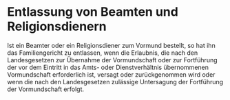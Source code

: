 # Entlassung von Beamten und Religionsdienern

Ist ein Beamter oder ein Religionsdiener zum Vormund bestellt, so hat ihn das Familiengericht zu entlassen, wenn die Erlaubnis, die nach den Landesgesetzen zur Übernahme der Vormundschaft oder zur Fortführung der vor dem Eintritt in das Amts- oder Dienstverhältnis übernommenen Vormundschaft erforderlich ist, versagt oder zurückgenommen wird oder wenn die nach den Landesgesetzen zulässige Untersagung der Fortführung der Vormundschaft erfolgt.